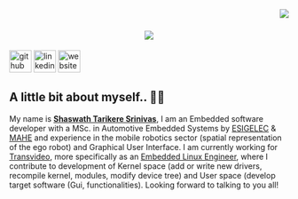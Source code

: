 <img align="right" src="https://visitor-badge.laobi.icu/badge?page_id=shaswathts.shaswathts">

<h1 align="center">
  <a href="https://git.io/typing-svg">
    <img src="https://readme-typing-svg.herokuapp.com/?lines=Hello,+there!+👋;This+is+Shaswath...;I+am+an+Embedded+Developer;Nice+to+meet+you!&center=true&size=25">
  </a>
</h1>

[<img src='https://cdn.jsdelivr.net/npm/simple-icons@3.0.1/icons/github.svg' alt='github' height='40'>](https://github.com/shaswathts)  [<img src='https://cdn.jsdelivr.net/npm/simple-icons@3.0.1/icons/linkedin.svg' alt='linkedin' height='40'>](https://www.linkedin.com/in/https://www.linkedin.com/in/shaswath-ts-98ab74210//)  [<img src='https://cdn.jsdelivr.net/npm/simple-icons@3.0.1/icons/icloud.svg' alt='website' height='40'>](https://shaswathts.github.io/)  

## A little bit about myself.. 👋😄

My name is [**Shaswath Tarikere Srinivas**](https://www.linkedin.com/in/shaswath-ts-98ab74210/), I am an Embedded software developer with a MSc. in Automotive Embedded Systems by [ESIGELEC](https://www.esigelec.fr/fr) & [MAHE](https://manipal.edu/msis.html) and experience in the mobile robotics sector (spatial representation of the ego robot) and Graphical User Interface. I am currently working for [Transvideo](https://www.transvideo.eu/), more specifically as an [Embedded Linux Engineer](https://github.com/shaswathts/Transvideo), where I contribute to development of Kernel space (add or write new drivers, recompile kernel, modules, modify device tree) and User space (develop target software (Gui, functionalities). Looking forward to talking to you all!
